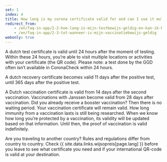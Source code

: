 ```yaml
---
set: 1
index: 4
title: How long is my corona certificate valid for and can I use it multiple times?	
redirect_from: 
    - /en/faq-in-app/2-2-hoe-lang-is-mijn-testbewijs-geldig-en-kan-ik-hem-meerdere-keren-gebruiken
    - /en/faq-in-app/2-3-tot-wanneer-is-mijn-vaccinatiebewijs-geldig
webonly: true
---
```

A dutch test certificate is valid until 24 hours after the moment of testing. Within these 24 hours, you’re able to visit multiple locations or activities with your certificate (the QR code). Please note: a test done by the GGD often isn’t available in CoronaCheck within 24 hours.

A dutch recovery certificate becomes valid 11 days after the positive test, until 365 days after the positive test.

A Dutch vaccination certificate is valid from 14 days after the second vaccination. Vaccinations with Janssen become valid from 28 days after vaccination. Did you already receive a booster vaccination? Then there is no waiting period. Your vaccination certificate will remain valid.
How long immunity from a vaccination lasts is still being researched. When we know how long you’re protected by a vaccination, its validity will be updated based on that information. Until then, the proof of vaccination is valid indefinitely.

Are you traveling to another country? Rules and regulations differ from country to country. Check {{ site.data.links.wijsopreis[page.lang] }} before you leave to see what certificate you need and if your international QR-code is valid at your destination.
